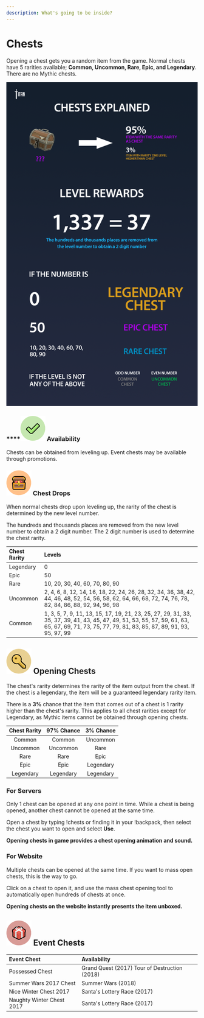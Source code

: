 ```yaml
---
description: What's going to be inside?
---
```


# Chests

Opening a chest gets you a random item from the game. Normal chests have 5 rarities available; **Common, Uncommon, Rare, Epic, and Legendary**. There are no Mythic chests.

![Level Chests Infographic](../.gitbook/assets/chests_explained.png)

### \*\*\*\*![](../.gitbook/assets/validate.png) **Availability**

Chests can be obtained from leveling up. Event chests may be available through promotions.

### ![](../.gitbook/assets/chest.png) Chest Drops

When normal chests drop upon leveling up, the rarity of the chest is determined by the new level number.

The hundreds and thousands places are removed from the new level number to obtain a 2 digit number. The 2 digit number is used to determine the chest rarity.

| Chest Rarity | Levels |
| :--- | :--- |
| Legendary | 0 |
| Epic | 50 |
| Rare | 10, 20, 30, 40, 60, 70, 80, 90 |
| Uncommon | 2, 4, 6, 8, 12, 14, 16, 18, 22, 24, 26, 28, 32, 34, 36, 38, 42, 44, 46, 48, 52, 54, 56, 58, 62, 64, 66, 68, 72, 74, 76, 78, 82, 84, 86, 88, 92, 94, 96, 98 |
| Common | 1, 3, 5, 7, 9, 11, 13, 15, 17, 19, 21, 23, 25, 27, 29, 31, 33, 35, 37, 39, 41, 43, 45, 47, 49, 51, 53, 55, 57, 59, 61, 63, 65, 67, 69, 71, 73, 75, 77, 79, 81, 83, 85, 87, 89, 91, 93, 95, 97, 99 |

## ![](../.gitbook/assets/key.png) Opening Chests

The chest's rarity determines the rarity of the item output from the chest. If the chest is a legendary, the item will be a guaranteed legendary rarity item.

There is a **3%** chance that the item that comes out of a chest is 1 rarity higher than the chest's rarity. This applies to all chest rarities except for Legendary, as Mythic items cannot be obtained through opening chests.

| Chest Rarity | 97% Chance | 3% Chance |
| :---: | :---: | :---: |
| Common | Common | Uncommon |
| Uncommon | Uncommon | Rare |
| Rare | Rare | Epic |
| Epic | Epic | Legendary |
| Legendary | Legendary | Legendary |

### **For Servers**

Only 1 chest can be opened at any one point in time. While a chest is being opened, another chest cannot be opened at the same time.

Open a chest by typing !chests or finding it in your !backpack, then select the chest you want to open and select **Use**.

**Opening chests in game provides a chest opening animation and sound.**

### **For Website**

Multiple chests can be opened at the same time. If you want to mass open chests, this is the way to go. 

Click on a chest to open it, and use the mass chest opening tool to automatically open hundreds of chests at once.

**Opening chests on the website instantly presents the item unboxed.**

## ![](../.gitbook/assets/promo.png) Event Chests

| Event Chest | Availability |
| :--- | :--- |
| Possessed Chest | Grand Quest \(2017\) Tour of Destruction \(2018\) |
| Summer Wars 2017 Chest | Summer Wars \(2018\) |
| Nice Winter Chest 2017 | Santa's Lottery Race \(2017\) |
| Naughty Winter Chest 2017 | Santa's Lottery Race \(2017\) |

